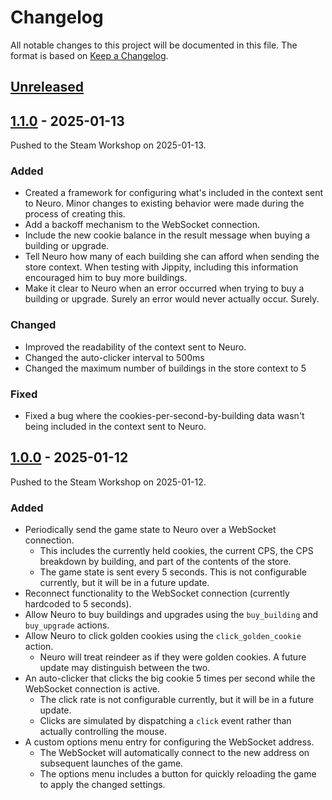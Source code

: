 # Changelog

All notable changes to this project will be documented in this file.
The format is based on [Keep a Changelog](https://keepachangelog.com/en/1.1.0/).

## [Unreleased]


## [1.1.0] - 2025-01-13

Pushed to the Steam Workshop on 2025-01-13.

### Added

- Created a framework for configuring what's included in the context sent to Neuro.
  Minor changes to existing behavior were made during the process of creating this.
- Add a backoff mechanism to the WebSocket connection.
- Include the new cookie balance in the result message when buying a building or upgrade.
- Tell Neuro how many of each building she can afford when sending the store context.
  When testing with Jippity, including this information encouraged him to buy more buildings.
- Make it clear to Neuro when an error occurred when trying to buy a building or upgrade.
  Surely an error would never actually occur. Surely.

### Changed

- Improved the readability of the context sent to Neuro.
- Changed the auto-clicker interval to 500ms
- Changed the maximum number of buildings in the store context to 5

### Fixed

- Fixed a bug where the cookies-per-second-by-building data wasn't being included in the context sent to Neuro.

## [1.0.0] - 2025-01-12

Pushed to the Steam Workshop on 2025-01-12.

### Added

- Periodically send the game state to Neuro over a WebSocket connection.
    - This includes the currently held cookies, the current CPS, the CPS breakdown by building, and part of the contents
      of the store.
    - The game state is sent every 5 seconds. This is not configurable currently, but it will be in a future update.
- Reconnect functionality to the WebSocket connection (currently hardcoded to 5 seconds).
- Allow Neuro to buy buildings and upgrades using the `buy_building` and `buy_upgrade` actions.
- Allow Neuro to click golden cookies using the `click_golden_cookie` action.
    - Neuro will treat reindeer as if they were golden cookies. A future update may distinguish between the two.
- An auto-clicker that clicks the big cookie 5 times per second while the WebSocket connection is active.
    - The click rate is not configurable currently, but it will be in a future update.
    - Clicks are simulated by dispatching a `click` event rather than actually controlling the mouse.
- A custom options menu entry for configuring the WebSocket address.
    - The WebSocket will automatically connect to the new address on subsequent launches of the game.
    - The options menu includes a button for quickly reloading the game to apply the changed settings.

[unreleased]: https://github.com/EnterpriseScratchDev/neuro-cookie-clicker/compare/v1.1.0...HEAD
[1.1.0]: https://github.com/EnterpriseScratchDev/neuro-cookie-clicker/compare/v1.0.0...v1.1.0
[1.0.0]: https://github.com/EnterpriseScratchDev/neuro-cookie-clicker/releases/tag/v1.0.0

